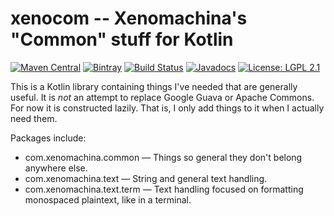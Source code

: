 # xenocom -- Xenomachina's "Common" stuff for Kotlin

[![Maven Central](https://img.shields.io/maven-central/v/com.xenomachina/xenocom.svg)](https://mvnrepository.com/artifact/com.xenomachina/xenocom)
[![Bintray](https://img.shields.io/bintray/v/xenomachina/maven/xenocom.svg)](https://bintray.com/xenomachina/maven/xenocom/%5FlatestVersion)
[![Build Status](https://travis-ci.org/xenomachina/xenocom.svg?branch=master)](https://travis-ci.org/xenomachina/xenocom)
[![Javadocs](https://www.javadoc.io/badge/com.xenomachina/xenocom.svg)](https://www.javadoc.io/doc/com.xenomachina/xenocom)
[![License: LGPL 2.1](https://img.shields.io/badge/license-LGPL--2.1-blue.svg)](https://www.gnu.org/licenses/old-licenses/lgpl-2.1.en.html)

This is a Kotlin library containing things I've needed that are generally
useful. It is *not* an attempt to replace Google Guava or Apache Commons. For
now it is constructed lazily. That is, I only add things to it when I actually
need them.

Packages include:

- com.xenomachina.common — Things so general they don't belong anywhere else.
- com.xenomachina.text — String and general text handling.
- com.xenomachina.text.term — Text handling focused on formatting monospaced plaintext, like in a terminal.
